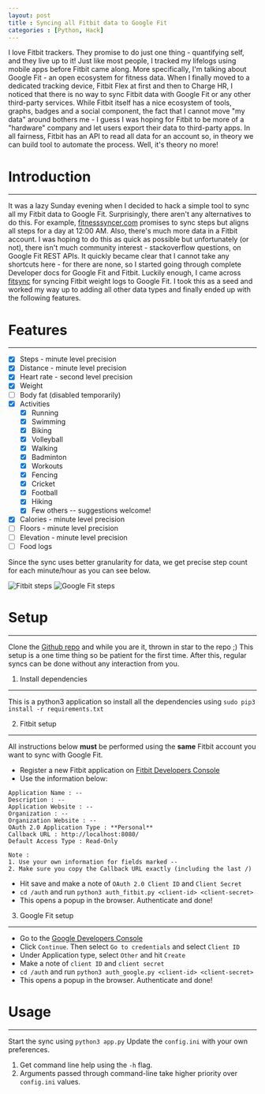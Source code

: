 ```yaml
---
layout: post
title : Syncing all Fitbit data to Google Fit
categories : [Python, Hack]
---
```


I love Fitbit trackers. They promise to do just one thing - quantifying self, and they live up to it! Just like most people, I tracked my lifelogs using mobile apps before Fitbit came along. More specifically, I'm talking about Google Fit - an open ecosystem for fitness data. When I finally moved to a dedicated tracking device, Fitbit Flex at first and then to Charge HR, I noticed that there is no way to sync Fitbit data with Google Fit or any other third-party services. While Fitbit itself has a nice ecosystem of tools, graphs, badges and a social component, the fact that I cannot move "my data" around bothers me - I guess I was hoping for Fitbit to be more of a "hardware" company and let users export their data to third-party apps. In all fairness, Fitbit has an API to read all data for an account so, in theory we can build tool to automate the process. Well, it's theory no more!


# Introduction
-------------
It was a lazy Sunday evening when I decided to hack a simple tool to sync all my Fitbit data to Google Fit. Surprisingly, there aren't any alternatives to do this. For example, [fitnesssyncer.com](https://www.fitnesssyncer.com/) promises to sync steps but aligns all steps for a day at 12:00 AM. Also, there's much more data in a Fitbit account. I was hoping to do this as quick as possible but unfortunately (or not), there isn't much community interest - stackoverflow questions, on Google Fit REST APIs. It quickly became clear that I cannot take any shortcuts here - for there are none, so I started going through complete Developer docs for Google Fit and Fitbit. Luckily enough, I came across [fitsync](https://github.com/tantalor/fitsync) for syncing Fitbit weight logs to Google Fit. I took this as a seed and worked my way up to adding all other data types and finally ended up with the following features.


# Features
---------
- [x] Steps - minute level precision
- [x] Distance - minute level precision
- [x] Heart rate - second level precision
- [x] Weight
- [ ] Body fat (disabled temporarily)
- [x] Activities 
  - [x] Running
  - [x] Swimming
  - [x] Biking
  - [x] Volleyball
  - [x] Walking
  - [x] Badminton
  - [x] Workouts
  - [x] Fencing
  - [x] Cricket
  - [x] Football
  - [x] Hiking
  - [x] Few others -- suggestions welcome!
- [x] Calories - minute level precision
- [ ] Floors - minute level precision
- [ ] Elevation - minute level precision
- [ ] Food logs

Since the sync uses better granularity for data, we get precise step count for each minute/hour as you can see below.

<img src="{{ site.url }}/assets/fitbit_steps.png" alt="Fitbit steps" style="max-width:100%;"/>

<img src="{{ site.url }}/assets/googlefit_steps.png" alt="Google Fit steps" style="max-width:100%;"/>


# Setup
-----------
Clone the [Github repo](https://github.com/praveendath92/fitbit-googlefit) and while you are it, thrown in star to the repo ;) This setup is a one time thing so be patient for the first time. After this, regular syncs can be done without any interaction from you.

1. Install dependencies
-------------------
This is a python3 application so install all the dependencies using ```sudo pip3 install -r requirements.txt```


2. Fitbit setup
-------------------
All instructions below **must** be performed using the **same** Fitbit account you want to sync with Google Fit.

- Register a new Fitbit application on [Fitbit Developers Console](https://dev.fitbit.com/apps/new)
- Use the information below:

```
Application Name : --
Description : --
Application Website : --
Organization : --
Organization Website : --
OAuth 2.0 Application Type : **Personal**
Callback URL : http://localhost:8080/
Default Access Type : Read-Only

Note : 
1. Use your own information for fields marked --
2. Make sure you copy the Callback URL exactly (including the last /)
```
- Hit save and make a note of ```OAuth 2.0 Client ID``` and ```Client Secret```
- ```cd /auth``` and run ```python3 auth_fitbit.py <client-id> <client-secret>```
- This opens a popup in the browser. Authenticate and done!


3. Google Fit setup
-------------------
- Go to the [Google Developers Console](https://console.developers.google.com/flows/enableapi?apiid=fitness)
- Click ```Continue```. Then select ```Go to credentials``` and select ```Client ID```
- Under Application type, select ```Other``` and hit ```Create```
- Make a note of ```client ID``` and ```client secret```
- ```cd /auth``` and run ```python3 auth_google.py <client-id> <client-secret>```
- This opens a popup in the browser. Authenticate and done!


# Usage
------------
Start the sync using ```python3 app.py```
Update the ```config.ini``` with your own preferences. 

1. Get command line help using the ```-h``` flag. 
2. Arguments passed through command-line take higher priority over ```config.ini``` values.